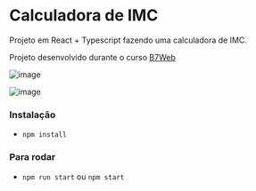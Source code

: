 # Calculadora de IMC

Projeto em React + Typescript
fazendo uma calculadora de IMC.

Projeto desenvolvido durante o curso [B7Web](https://b7web.com.br)

![image](https://user-images.githubusercontent.com/56572789/185771342-590b21f6-d50d-479b-b546-c05e20d2fe1b.png)

![image](https://user-images.githubusercontent.com/56572789/185771361-5a022baa-30f7-4ea4-9869-8115bfe107f7.png)


### Instalação
- `npm install`

### Para rodar
- `npm run start` ou `npm start`  
